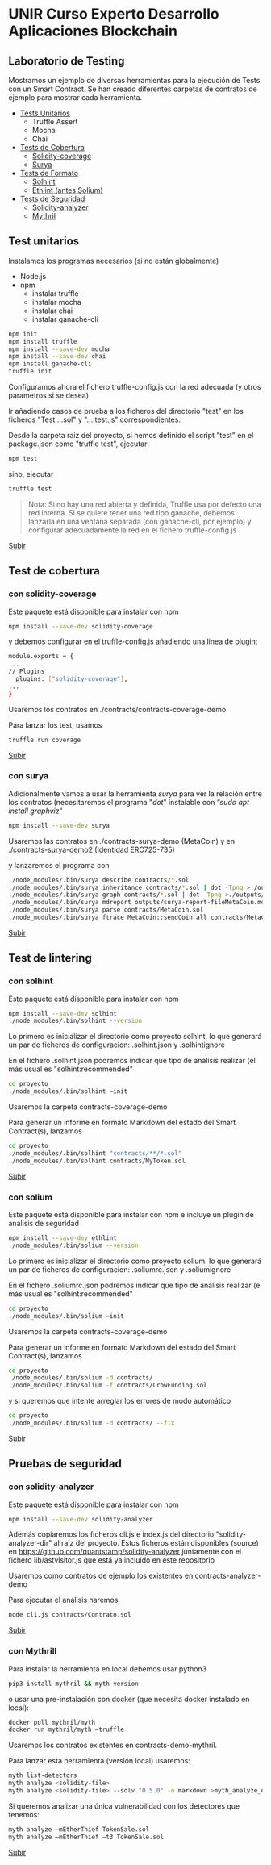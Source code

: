 # UNIR Curso Experto Desarrollo Aplicaciones Blockchain

## Laboratorio de Testing

Mostramos un ejemplo de diversas herramientas para la ejecución de Tests con un Smart Contract.
Se han creado diferentes carpetas de contratos de ejemplo para mostrar cada herramienta.

- [Tests Unitarios](#test-unitarios)
  - Truffle Assert
  - Mocha
  - Chai
- [Tests de Cobertura](#test-de-cobertura)
  - [Solidity-coverage](#con-solidity-coverage)
  - [Surya](#con-surya)
- [Tests de Formato](#test-de-lintering)
  - [Solhint](#con-solhint)
  - [Ethlint (antes Solium)](#con-solium)
- [Tests de Seguridad](#pruebas-de-seguridad)
  - [Solidity-analyzer](#con-solidity-analyzer)
  - [Mythril](#con-mythrill)

## Test unitarios

Instalamos los programas necesarios (si no están globalmente)

- Node.js
- npm
  - instalar truffle
  - instalar mocha
  - instalar chai
  - instalar ganache-cli

```bash
npm init
npm install truffle
npm install --save-dev mocha
npm install --save-dev chai
npm install ganache-cli
truffle init
```

Configuramos ahora el fichero truffle-config.js con la red adecuada (y otros parametros si se desea)

Ir añadiendo casos de prueba a los ficheros del directorio "test" en los ficheros "Test....sol" y "....test.js" correspondientes.

Desde la carpeta raiz del proyecto, si hemos definido el script "test" en el package.json como "truffle test", ejecutar:

```bash
npm test
```

sino, ejecutar

```bash
truffle test
```

>Nota: Si no hay una red abierta y definida, Truffle usa por defecto una red interna. Si se quiere tener una red tipo ganache, debemos lanzarla en una ventana separada (con ganache-cli, por ejemplo) y configurar adecuadamente la red en el fichero truffle-config.js

[Subir](#unir-curso-experto-desarrollo-aplicaciones-blockchain)

## Test de cobertura

### **con solidity-coverage**

Este paquete está disponible para instalar con npm

```bash
npm install --save-dev solidity-coverage
```

y debemos configurar en el truffle-config.js añadiendo una linea de plugin:

```bash
module.exports = {
...
// Plugins
  plugins: ["solidity-coverage"],
...
}
```

Usaremos los contratos en ./contracts/contracts-coverage-demo

Para lanzar los test, usamos

```bash
truffle run coverage
```

[Subir](#unir-curso-experto-desarrollo-aplicaciones-blockchain)

### **con surya**

Adicionalmente vamos a usar la herramienta *surya* para ver la relación entre los contratos (necesitaremos el programa "*dot*" instalable con “*sudo apt install graphviz*”

```bash
npm install --save-dev surya
```

Usaremos las contratos en ./contracts-surya-demo (MetaCoin)
y en ./contracts-surya-demo2 (Identidad ERC725-735)

y lanzaremos el programa con

```bash
./node_modules/.bin/surya describe contracts/*.sol
./node_modules/.bin/surya inheritance contracts/*.sol | dot -Tpng >./outputs/surya_inheritance
./node_modules/.bin/surya graph contracts/*.sol | dot -Tpng >./outputs/surya_graph
./node_modules/.bin/surya mdreport outputs/surya-report-fileMetaCoin.md contracts/MetaCoin.sol
./node_modules/.bin/surya parse contracts/MetaCoin.sol
./node_modules/.bin/surya ftrace MetaCoin::sendCoin all contracts/MetaCoin.sol
```

[Subir](#unir-curso-experto-desarrollo-aplicaciones-blockchain)

## Test de lintering

### **con solhint**

Este paquete está disponible para instalar con npm

```bash
npm install --save-dev solhint
./node_modules/.bin/solhint --version
```

Lo primero es inicializar el directorio como proyecto solhint. lo que generará un par de ficheros de configuracion: .solhint.json y .solhintignore

En el fichero .solhint.json podremos indicar que tipo de análisis realizar (el más usual es "solhint:recommended"

```bash
cd proyecto
./node_modules/.bin/solhint –init
```

Usaremos la carpeta contracts-coverage-demo

Para generar un informe en formato Markdown del estado del Smart Contract(s), lanzamos

```bash
cd proyecto
./node_modules/.bin/solhint "contracts/**/*.sol"
./node_modules/.bin/solhint contracts/MyToken.sol
```

[Subir](#unir-curso-experto-desarrollo-aplicaciones-blockchain)

### **con solium**

Este paquete está disponible para instalar con npm e incluye un plugin de análisis de seguridad

```bash
npm install --save-dev ethlint
./node_modules/.bin/solium --version
```

Lo primero es inicializar el directorio como proyecto solium. lo que generará un par de ficheros de configuracion: .soliumrc.json y .soliumignore

En el fichero .soliumrc.json podremos indicar que tipo de análisis realizar (el más usual es "solhint:recommended"

```bash
cd proyecto
./node_modules/.bin/solium –init
```

Usaremos la carpeta contracts-coverage-demo

Para generar un informe en formato Markdown del estado del Smart Contract(s), lanzamos

```bash
cd proyecto
./node_modules/.bin/solium -d contracts/
./node_modules/.bin/solium -f contracts/CrowFunding.sol
```

y si queremos que intente arreglar los errores de modo automático

```bash
cd proyecto
./node_modules/.bin/solium -d contracts/ --fix
```

[Subir](#unir-curso-experto-desarrollo-aplicaciones-blockchain)

## Pruebas de seguridad

### **con solidity-analyzer**

Este paquete está disponible para instalar con npm

```bash
npm install --save-dev solidity-analyzer
```

Además copiaremos los ficheros cli.js e index.js del directorio "solidity-analyzer-dir" al raiz del proyecto. Estos ficheros están disponibles (source) en <https://github.com/quantstamp/solidity-analyzer> juntamente con el fichero lib/astvisitor.js que está ya incluido en este repositorio

Usaremos como contratos de ejemplo los existentes en contracts-analyzer-demo

Para ejecutar el análisis haremos

```bash
node cli.js contracts/Contrato.sol
```
[Subir](#unir-curso-experto-desarrollo-aplicaciones-blockchain)

### **con Mythrill**

Para instalar la herramienta en local debemos usar python3

```bash
pip3 install mythril && myth version
```

o usar una pre-instalación con docker (que necesita docker instalado en local):

```bash
docker pull mythril/myth
docker run mythril/myth –truffle
```

Usaremos los contratos existentes en contracts-demo-mythril.

Para lanzar esta herramienta (versión local) usaremos:

```bash
myth list-detectors
myth analyze <solidity-file>
myth analyze <solidity-file> --solv "0.5.0" -o markdown >myth_analyze_output.md
```

Si queremos analizar una única vulnerabilidad con los detectores que tenemos:

```bash
myth analyze –mEtherThief TokenSale.sol
myth analyze –mEtherThief –t3 TokenSale.sol
```

[Subir](#unir-curso-experto-desarrollo-aplicaciones-blockchain)

